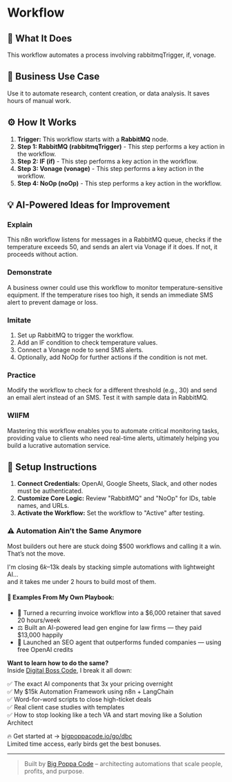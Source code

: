 # Workflow

## 🚀 What It Does
This workflow automates a process involving rabbitmqTrigger, if, vonage.

## 💼 Business Use Case
Use it to automate research, content creation, or data analysis. It saves hours of manual work.

## ⚙️ How It Works
1.  **Trigger:** This workflow starts with a **RabbitMQ** node.
2. **Step 1: RabbitMQ (rabbitmqTrigger)** - This step performs a key action in the workflow.
3. **Step 2: IF (if)** - This step performs a key action in the workflow.
4. **Step 3: Vonage (vonage)** - This step performs a key action in the workflow.
5. **Step 4: NoOp (noOp)** - This step performs a key action in the workflow.

## 💡 AI-Powered Ideas for Improvement
### Explain
This n8n workflow listens for messages in a RabbitMQ queue, checks if the temperature exceeds 50, and sends an alert via Vonage if it does. If not, it proceeds without action.

### Demonstrate
A business owner could use this workflow to monitor temperature-sensitive equipment. If the temperature rises too high, it sends an immediate SMS alert to prevent damage or loss.

### Imitate
1. Set up RabbitMQ to trigger the workflow.
2. Add an IF condition to check temperature values.
3. Connect a Vonage node to send SMS alerts.
4. Optionally, add NoOp for further actions if the condition is not met.

### Practice
Modify the workflow to check for a different threshold (e.g., 30) and send an email alert instead of an SMS. Test it with sample data in RabbitMQ.

### WIIFM
Mastering this workflow enables you to automate critical monitoring tasks, providing value to clients who need real-time alerts, ultimately helping you build a lucrative automation service.

## 🔧 Setup Instructions
1. **Connect Credentials:** OpenAI, Google Sheets, Slack, and other nodes must be authenticated.
2. **Customize Core Logic:** Review "RabbitMQ" and "NoOp" for IDs, table names, and URLs.
3. **Activate the Workflow:** Set the workflow to "Active" after testing.

### ⚠️ Automation Ain’t the Same Anymore

Most builders out here are stuck doing $500 workflows and calling it a win.  
That’s not the move.  

I'm closing $6k–$13k deals by stacking simple automations with lightweight AI...  
and it takes me under 2 hours to build most of them.

#### 🧠 Examples From My Own Playbook:
- 🔁 Turned a recurring invoice workflow into a $6,000 retainer that saved 20 hours/week  
- ⚖️ Built an AI-powered lead gen engine for law firms — they paid $13,000 happily  
- 🚀 Launched an SEO agent that outperforms funded companies — using free OpenAI credits  

**Want to learn how to do the same?**  
Inside [Digital Boss Code](https://bigpoppacode.io/go/dbc), I break it all down:

✅ The exact AI components that 3x your pricing overnight  
✅ My $15k Automation Framework using n8n + LangChain  
✅ Word-for-word scripts to close high-ticket deals  
✅ Real client case studies with templates  
✅ How to stop looking like a tech VA and start moving like a Solution Architect  

🔥 Get started at → [bigpoppacode.io/go/dbc](https://bigpoppacode.io/go/dbc)  
Limited time access, early birds get the best bonuses.

---
> Built by [Big Poppa Code](https://bigpoppacode.io) – architecting automations that scale people, profits, and purpose.
